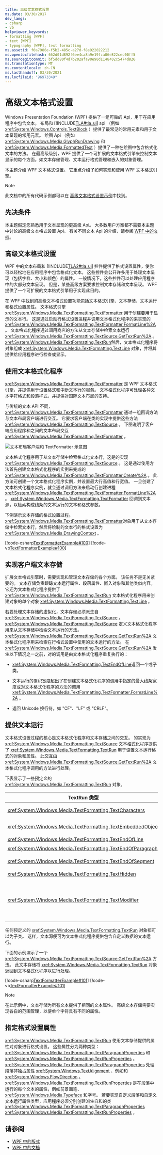 ```yaml
---
title: 高级文本格式设置
ms.date: 03/30/2017
dev_langs:
- csharp
- vb
helpviewer_keywords:
- formatting [WPF]
- text [WPF]
- typography [WPF], text formatting
ms.assetid: f0a7986e-f5b2-485c-a27d-f8e922022212
ms.openlocfilehash: 662d01d892f6ee4ca8a9e19fca06e822cec00ff5
ms.sourcegitcommit: bf5dd80f4d7b202afa90e90d1148402c5474d826
ms.translationtype: MT
ms.contentlocale: zh-CN
ms.lasthandoff: 03/30/2021
ms.locfileid: "96973349"
---
```

# <a name="advanced-text-formatting"></a>高级文本格式设置
Windows Presentation Foundation (WPF) 提供了一组可靠的 Api，用于在应用程序中包含文本。 布局和 [!INCLUDE[TLA#tla_ui](../../../includes/tlasharptla-ui-md.md)] api （例如 <xref:System.Windows.Controls.TextBlock> ）提供了最常见的常用元素和用于文本呈现的常用元素。 绘图 Api （例如 <xref:System.Windows.Media.GlyphRunDrawing> 和 <xref:System.Windows.Media.FormattedText> ）提供了一种在绘图中包含格式化文本的方法。 在最高级级别，WPF 提供了一个可扩展的文本格式引擎来控制文本显示的每个方面，如文本存储管理、文本运行格式管理和嵌入的对象管理。  
  
 本主题介绍 WPF 文本格式设置。 它重点介绍了如何实现和使用 WPF 文本格式引擎。  
  
> [!NOTE]
> 此文档中的所有代码示例都可以在 [高级文本格式设置示例](https://github.com/Microsoft/WPF-Samples/tree/master/PerMonitorDPI/TextFormatting)中找到。  

<a name="prereq"></a>
## <a name="prerequisites"></a>先决条件  
 本主题假定您熟悉用于文本呈现的更高级 Api。 大多数用户方案都不需要本主题中讨论的高级文本格式设置 Api。 有关不同文本 Api 的介绍，请参阅 [WPF 中的文档](documents-in-wpf.md)。  
  
<a name="section1"></a>
## <a name="advanced-text-formatting"></a>高级文本格式设置  
 WPF 中的文本布局和 [!INCLUDE[TLA2#tla_ui](../../../includes/tla2sharptla-ui-md.md)] 控件提供了格式设置属性，使你可以轻松地在应用程序中包含格式化文本。 这些控件会公开许多用于处理文本呈现（包括字样、大小和颜色）的属性。 一般情况下，这些控件可以处理应用程序中的大部分文本呈现。 但是，某些高级方案要求控制文本存储和文本呈现。 WPF 提供了一个可扩展的文本格式引擎用于实现此目的。  
  
 在 WPF 中找到的高级文本格式设置功能包括文本格式引擎、文本存储、文本运行和格式设置属性。 文本格式引擎 <xref:System.Windows.Media.TextFormatting.TextFormatter> 用于创建要用于显示的文本行。 这是通过启动行格式设置进程并调用文本格式化程序的来实现的 <xref:System.Windows.Media.TextFormatting.TextFormatter.FormatLine%2A> 。 文本格式化程序通过调用商店的方法从文本存储中检索文本运行 <xref:System.Windows.Media.TextFormatting.TextSource.GetTextRun%2A> 。 <xref:System.Windows.Media.TextFormatting.TextRun>然后，文本格式化程序将对象组成 <xref:System.Windows.Media.TextFormatting.TextLine> 对象，并将其提供给应用程序进行检查或显示。  
  
<a name="section2"></a>
## <a name="using-the-text-formatter"></a>使用文本格式化程序  
 <xref:System.Windows.Media.TextFormatting.TextFormatter> 是 WPF 文本格式引擎，并提供用于设置格式和中断文本行的服务。 文本格式化程序可处理各种文本字符格式和段落样式，并提供对国际文本布局的支持。  
  
 与传统的文本 API 不同， <xref:System.Windows.Media.TextFormatting.TextFormatter> 通过一组回调方法与文本布局客户端进行交互。 它要求客户端在类的实现中提供这些方法 <xref:System.Windows.Media.TextFormatting.TextSource> 。 下图说明了客户端应用程序和之间的文本布局交互 <xref:System.Windows.Media.TextFormatting.TextFormatter> 。  
  
 ![文本布局客户端和 TextFormatter 示意图](./media/advanced-text-formatting/text-layout-textformatter-interaction.png)  
  
 文本格式化程序用于从文本存储中检索格式化文本行，这是的实现 <xref:System.Windows.Media.TextFormatting.TextSource> 。 这是通过使用方法首先创建文本格式化程序的实例来完成的 <xref:System.Windows.Media.TextFormatting.TextFormatter.Create%2A> 。 此方法可创建一个文本格式化程序实例，并设置最大行高值和行宽值。 一旦创建了文本格式化程序实例，就会通过调用方法来启动行创建进程 <xref:System.Windows.Media.TextFormatting.TextFormatter.FormatLine%2A> 。 <xref:System.Windows.Media.TextFormatting.TextFormatter> 回调到文本源，以检索构成线条的文本运行的文本和格式参数。  
  
 下例演示文本存储的格式设置过程。 <xref:System.Windows.Media.TextFormatting.TextFormatter>对象用于从文本存储中检索文本行，然后将绘制的文本行的格式设置为 <xref:System.Windows.Media.DrawingContext> 。  
  
 [!code-csharp[TextFormatterExample#100](~/samples/snippets/csharp/VS_Snippets_Wpf/TextFormatterExample/CSharp/Window1.xaml.cs#100)]
 [!code-vb[TextFormatterExample#100](~/samples/snippets/visualbasic/VS_Snippets_Wpf/TextFormatterExample/VisualBasic/Window1.xaml.vb#100)]  
  
<a name="section3"></a>
## <a name="implementing-the-client-text-store"></a>实现客户端文本存储  
 扩展文本格式引擎时，需要实现和管理文本存储的各个方面。 该任务不是无关紧要的。 文本存储负责跟踪文本运行属性、段落属性、嵌入对象和其他类似内容。 它还为文本格式化程序提供了 <xref:System.Windows.Media.TextFormatting.TextRun> 文本格式化程序用来创建对象的单个对象 <xref:System.Windows.Media.TextFormatting.TextLine> 。  
  
 若要处理文本存储的虚拟化，文本存储必须派生自 <xref:System.Windows.Media.TextFormatting.TextSource> 。 <xref:System.Windows.Media.TextFormatting.TextSource> 定义文本格式化程序用来从文本存储中检索文本运行的方法。 <xref:System.Windows.Media.TextFormatting.TextSource.GetTextRun%2A> 文本格式化程序用来检索在行格式设置中使用的文本运行的方法。 在 <xref:System.Windows.Media.TextFormatting.TextSource.GetTextRun%2A> 发生以下情况之一之前，对的调用是由文本格式化程序重复执行的：  
  
- <xref:System.Windows.Media.TextFormatting.TextEndOfLine>返回一个或子类。  
  
- 文本运行的累积宽度超出了在创建文本格式化程序的调用中指定的最大线条宽度或对文本格式化程序的方法的调用 <xref:System.Windows.Media.TextFormatting.TextFormatter.FormatLine%2A> 。  
  
- 返回 Unicode 换行符，如 "CF"、"LF" 或 "CRLF"。  
  
<a name="section4"></a>
## <a name="providing-text-runs"></a>提供文本运行  
 文本格式设置过程的核心是文本格式化程序和文本存储之间的交互。 的实现为 <xref:System.Windows.Media.TextFormatting.TextSource> 文本格式化程序提供了 <xref:System.Windows.Media.TextFormatting.TextRun> 用于设置文本运行格式的对象和属性。 此交互由 <xref:System.Windows.Media.TextFormatting.TextSource.GetTextRun%2A> 文本格式化程序调用的方法进行处理。  
  
 下表显示了一些预定义的 <xref:System.Windows.Media.TextFormatting.TextRun> 对象。  
  
|TextRun 类型|使用情况|  
|------------------|-----------|  
|<xref:System.Windows.Media.TextFormatting.TextCharacters>|专用文本运行，用于将字符标志符号的表示形式传回给文本格式化程序。|  
|<xref:System.Windows.Media.TextFormatting.TextEmbeddedObject>|专用文本运行，用于提供其中的度量、命中测试和绘制将作为整体执行的内容，例如文本中的按钮或图像。|  
|<xref:System.Windows.Media.TextFormatting.TextEndOfLine>|专用文本运行，用于对行尾进行标记。|  
|<xref:System.Windows.Media.TextFormatting.TextEndOfParagraph>|专用文本运行，用于对段落结尾进行标记。|  
|<xref:System.Windows.Media.TextFormatting.TextEndOfSegment>|专用文本运行，用于标记段的结束，如结束之前运行的影响的范围 <xref:System.Windows.Media.TextFormatting.TextModifier> 。|  
|<xref:System.Windows.Media.TextFormatting.TextHidden>|专用文本运行，用于对一系列隐藏字符进行标记。|  
|<xref:System.Windows.Media.TextFormatting.TextModifier>|专用文本运行，用于在其范围内修改文本运行属性。 范围将扩展到下一个匹配的 <xref:System.Windows.Media.TextFormatting.TextEndOfSegment> 文本运行或下一个匹配的文本运行 <xref:System.Windows.Media.TextFormatting.TextEndOfParagraph> 。|  
  
 任何预定义的 <xref:System.Windows.Media.TextFormatting.TextRun> 对象都可以为子类。 这样，文本源便可为文本格式化程序提供包含自定义数据的文本运行。  
  
 下面的示例演示了一个 <xref:System.Windows.Media.TextFormatting.TextSource.GetTextRun%2A> 方法。 此文本存储将 <xref:System.Windows.Media.TextFormatting.TextRun> 对象返回到文本格式化程序以进行处理。  
  
 [!code-csharp[TextFormatterExample#101](~/samples/snippets/csharp/VS_Snippets_Wpf/TextFormatterExample/CSharp/CustomTextSource.cs#101)]
 [!code-vb[TextFormatterExample#101](~/samples/snippets/visualbasic/VS_Snippets_Wpf/TextFormatterExample/VisualBasic/CustomTextSource.vb#101)]  
  
> [!NOTE]
> 在此示例中，文本存储为所有文本提供了相同的文本属性。 高级文本存储需要实现各自的范围管理，以便单个字符具有不同的属性。  
  
<a name="section5"></a>
## <a name="specifying-formatting-properties"></a>指定格式设置属性  
 <xref:System.Windows.Media.TextFormatting.TextRun> 使用文本存储提供的属性对对象进行格式设置。 这些属性分为两种类型： <xref:System.Windows.Media.TextFormatting.TextParagraphProperties> 和 <xref:System.Windows.Media.TextFormatting.TextRunProperties> 。 <xref:System.Windows.Media.TextFormatting.TextParagraphProperties> 处理段落非独占属性 <xref:System.Windows.TextAlignment> ，例如和 <xref:System.Windows.FlowDirection> 。 <xref:System.Windows.Media.TextFormatting.TextRunProperties> 是在段落中运行的每个文本的属性，例如前景画笔、 <xref:System.Windows.Media.Typeface> 和字号。 若要实现自定义段落和自定义文本运行属性类型，应用程序必须分别创建派生自和的类 <xref:System.Windows.Media.TextFormatting.TextParagraphProperties> <xref:System.Windows.Media.TextFormatting.TextRunProperties> 。  
  
## <a name="see-also"></a>请参阅

- [WPF 中的版式](typography-in-wpf.md)
- [WPF 中的文档](documents-in-wpf.md)
